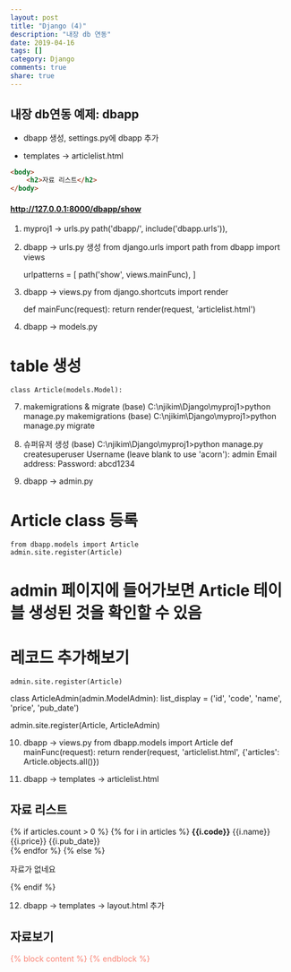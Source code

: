 ```yaml
---
layout: post
title: "Django (4)"
description: "내장 db 연동"
date: 2019-04-16
tags: []
category: Django
comments: true
share: true
---
```


## 내장 db연동 예제: dbapp
- dbapp 생성, settings.py에 dbapp 추가

- templates -> articlelist.html

```html
<body>
    <h2>자료 리스트</h2>
</body>
```

#### http://127.0.0.1:8000/dbapp/show 
1. myproj1 -> urls.py
    path('dbapp/', include('dbapp.urls')),

2. dbapp -> urls.py 생성
    from django.urls import path
    from dbapp import views

    urlpatterns = [
        path('show', views.mainFunc),
    ]

3. dbapp -> views.py
    from django.shortcuts import render

    def mainFunc(request):
        return render(request, 'articlelist.html')

4. dbapp -> models.py 
# table 생성
    class Article(models.Model):

7. makemigrations & migrate 
    (base) C:\njikim\Django\myproj1>python manage.py makemigrations
    (base) C:\njikim\Django\myproj1>python manage.py migrate

8. 슈퍼유저 생성
    (base) C:\njikim\Django\myproj1>python manage.py createsuperuser
    Username (leave blank to use 'acorn'): admin
    Email address:
    Password: abcd1234

9. dbapp -> admin.py
# Article class 등록
    from dbapp.models import Article
    admin.site.register(Article)

# admin 페이지에 들어가보면 Article 테이블 생성된 것을 확인할 수 있음
# 레코드 추가해보기
    admin.site.register(Article)

class ArticleAdmin(admin.ModelAdmin):
    list_display = ('id', 'code', 'name', 'price', 'pub_date')

admin.site.register(Article, ArticleAdmin)

10. dbapp -> views.py
from dbapp.models import Article
def mainFunc(request):
    return render(request, 'articlelist.html', {'articles': Article.objects.all()})

11. dbapp -> templates -> articlelist.html
<body>
    <h2>자료 리스트</h2>
    {% if articles.count > 0 %}
        {% for i in articles %}
            <b>{{i.code}}</b> {{i.name}} {{i.price}} {{i.pub_date}} <br>
        {% endfor %}
    {% else %}
        <p>자료가 없네요</p>
    {% endif %}
</body>

12. dbapp -> templates -> layout.html 추가
<body>
    <h2> 자료보기 </h2>
    <div style="color:salmon">
    {% block content %}
    {% endblock %}
    </div>
</body>
